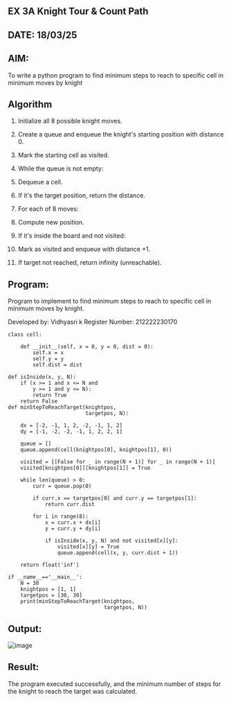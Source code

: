 ## EX 3A Knight Tour & Count Path
## DATE: 18/03/25

## AIM:
To write a python program to find minimum steps to reach to specific cell in minimum moves by knight

## Algorithm
1. Initialize all 8 possible knight moves.

2. Create a queue and enqueue the knight's starting position with distance 0.

3. Mark the starting cell as visited.

4. While the queue is not empty:

5. Dequeue a cell.

6. If it's the target position, return the distance.

7. For each of 8 moves:

8. Compute new position.

9. If it's inside the board and not visited:

10. Mark as visited and enqueue with distance +1.

11. If target not reached, return infinity (unreachable).

## Program:
Program to implement to find minimum steps to reach to specific cell in minimum moves by knight.

Developed by: Vidhyasri k
Register Number: 212222230170

```
class cell:
     
    def __init__(self, x = 0, y = 0, dist = 0):
        self.x = x
        self.y = y
        self.dist = dist

def isInside(x, y, N):
    if (x >= 1 and x <= N and
        y >= 1 and y <= N):
        return True
    return False
def minStepToReachTarget(knightpos,
                         targetpos, N):
     
    dx = [-2, -1, 1, 2, -2, -1, 1, 2]
    dy = [-1, -2, -2, -1, 1, 2, 2, 1]

    queue = []
    queue.append(cell(knightpos[0], knightpos[1], 0))

    visited = [[False for _ in range(N + 1)] for _ in range(N + 1)]
    visited[knightpos[0]][knightpos[1]] = True

    while len(queue) > 0:
        curr = queue.pop(0)

        if curr.x == targetpos[0] and curr.y == targetpos[1]:
            return curr.dist

        for i in range(8):
            x = curr.x + dx[i]
            y = curr.y + dy[i]

            if isInside(x, y, N) and not visited[x][y]:
                visited[x][y] = True
                queue.append(cell(x, y, curr.dist + 1))

    return float('inf')
    
if __name__=='__main__':
    N = 30
    knightpos = [1, 1]
    targetpos = [30, 30]
    print(minStepToReachTarget(knightpos,
                               targetpos, N))
```
## Output:
![image](https://github.com/user-attachments/assets/dfcbf5a8-404e-4820-94f3-f792e1ddf87e)


## Result:
The program executed successfully, and the minimum number of steps for the knight to reach the target was calculated.
